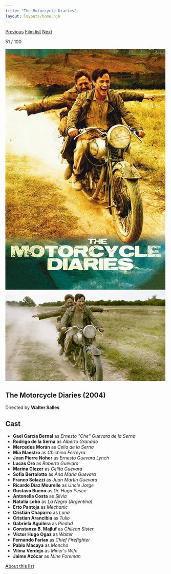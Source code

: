 ```yaml
---
title: "The Motorcycle Diaries"
layout: layouts/home.njk
---
```


<nav class="films">
  <a class="prev" href="../phone-booth">Previous</a>
  <a href="../">Film list</a>
  <a class="next" href="../hot-fuzz">Next</a>
</nav>

<p>51 / 100</p>

<article class="film">
  <img class="poster" src="../films/posters/the-motorcycle-diaries.jpg" alt="">
  <img class="backdrop" src="../films/backdrops/the-motorcycle-diaries.jpg" alt="">

  <h1>The Motorcycle Diaries (2004)</h1>

  <p class="director">
    Directed by <strong>Walter Salles</strong>
  </p>


  <h2>
    Cast
  </h2>
  <ul>
    <li><strong>Gael García Bernal</strong> as <em>Ernesto "Che" Guevara de la Serna</em></li>
<li><strong>Rodrigo de la Serna</strong> as <em>Alberto Granado</em></li>
<li><strong>Mercedes Morán</strong> as <em>Celia de la Serna</em></li>
<li><strong>Mía Maestro</strong> as <em>Chichina Ferreyra</em></li>
<li><strong>Jean Pierre Noher</strong> as <em>Ernesto Guevara Lynch</em></li>
<li><strong>Lucas Oro</strong> as <em>Roberto Guevara</em></li>
<li><strong>Marina Glezer</strong> as <em>Celita Guevara</em></li>
<li><strong>Sofia Bertolotto</strong> as <em>Ana María Guevara</em></li>
<li><strong>Franco Solazzi</strong> as <em>Juan Martín Guevara</em></li>
<li><strong>Ricardo Díaz Mourelle</strong> as <em>Uncle Jorge</em></li>
<li><strong>Gustavo Bueno</strong> as <em>Dr. Hugo Pesce</em></li>
<li><strong>Antonella Costa</strong> as <em>Silvia</em></li>
<li><strong>Natalia Lobo</strong> as <em>La Negra (Argentina)</em></li>
<li><strong>Erto Pantoja</strong> as <em>Mechanic</em></li>
<li><strong>Cristián Chaparro</strong> as <em>Luna</em></li>
<li><strong>Cristian Arancibia</strong> as <em>Tulio</em></li>
<li><strong>Gabriela Aguilera</strong> as <em>Piedad</em></li>
<li><strong>Constanza B. Majluf</strong> as <em>Chilean Sister</em></li>
<li><strong>Víctor Hugo Ogaz</strong> as <em>Waiter</em></li>
<li><strong>Fernando Farías</strong> as <em>Chief Firefighter</em></li>
<li><strong>Pablo Macaya</strong> as <em>Moncho</em></li>
<li><strong>Vilma Verdejo</strong> as <em>Miner's Wife</em></li>
<li><strong>Jaime Azócar</strong> as <em>Mine Foreman</em></li>
  </ul>
</article>
<footer>
  <a href="../about">About this list</a>
</footer>
